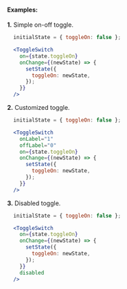 #### Examples:

__1.__ Simple on-off toggle.

```jsx
  initialState = { toggleOn: false };

  <ToggleSwitch
    on={state.toggleOn}
    onChange={(newState) => {
      setState({
        toggleOn: newState,
      });
    }}
  />
```

__2.__ Customized toggle.

```jsx
  initialState = { toggleOn: false };

  <ToggleSwitch
    onLabel="1"
    offLabel="0"
    on={state.toggleOn}
    onChange={(newState) => {
      setState({
        toggleOn: newState,
      });
    }}
  />
```

__3.__ Disabled toggle.

```jsx
  initialState = { toggleOn: false };

  <ToggleSwitch
    on={state.toggleOn}
    onChange={(newState) => {
      setState({
        toggleOn: newState,
      });
    }}
    disabled
  />
```

